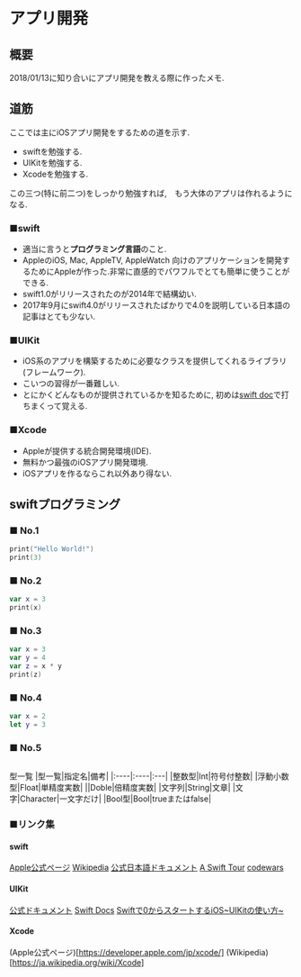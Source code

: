 # アプリ開発
## 概要
2018/01/13に知り合いにアプリ開発を教える際に作ったメモ.

## 道筋
ここでは主にiOSアプリ開発をするための道を示す.
- swiftを勉強する.
- UIKitを勉強する.
- Xcodeを勉強する.  

この三つ(特に前二つ)をしっかり勉強すれば,　もう大体のアプリは作れるようになる.

### ■swift
- 適当に言うと**プログラミング言語**のこと.  
- AppleのiOS, Mac, AppleTV, AppleWatch 向けのアプリケーションを開発するためにAppleが作った.非常に直感的でパワフルでとても簡単に使うことができる.  
- swift1.0がリリースされたのが2014年で結構幼い.
- 2017年9月にswift4.0がリリースされたばかりで4.0を説明している日本語の記事はとても少ない.  

### ■UIKit
- iOS系のアプリを構築するために必要なクラスを提供してくれるライブラリ(フレームワーク).
- こいつの習得が一番難しい.
- とにかくどんなものが提供されているかを知るために, 初めは[swift doc](https://sites.google.com/a/gclue.jp/swift-docs/)で打ちまくって覚える.

### ■Xcode
- Appleが提供する統合開発環境(IDE).  
- 無料かつ最強のiOSアプリ開発環境.  
- iOSアプリを作るならこれ以外あり得ない.  



## swiftプログラミング
### ■ No.1
```swift
print("Hello World!")
print(3)
```

### ■ No.2
```swift
var x = 3
print(x)
```

### ■ No.3
```swift
var x = 3
var y = 4
var z = x * y
print(z)
```

### ■ No.4
```swift
var x = 2
let y = 3
```

### ■ No.5
```swift

```

型一覧
|型一覧|指定名|備考|
|:----|:----|:---|
|整数型|Int|符号付整数|
|浮動小数型|Float|単精度実数|
||Doble|倍精度実数|
|文字列|String|文章|
|文字|Character|一文字だけ|
|Bool型|Bool|trueまたはfalse|

### ■リンク集
#### swift
[Apple公式ページ](https://www.apple.com/jp/swift/)
[Wikipedia](https://ja.wikipedia.org/wiki/Swift_(%E3%83%97%E3%83%AD%E3%82%B0%E3%83%A9%E3%83%9F%E3%83%B3%E3%82%B0%E8%A8%80%E8%AA%9E))
[公式日本語ドキュメント](https://developer.apple.com/jp/documentation/)
[A Swift Tour](https://developer.apple.com/library/content/documentation/Swift/Conceptual/Swift_Programming_Language/GuidedTour.html)
[codewars](https://www.codewars.com/)

#### UIKit
[公式ドキュメント](https://developer.apple.com/documentation/uikit)
[Swift Docs](https://sites.google.com/a/gclue.jp/swift-docs/)
[Swiftで0からスタートするiOS~UIKitの使い方~](https://www.slideshare.net/kenjitanaka58/swift0iosuikit)

#### Xcode
(Apple公式ページ)[https://developer.apple.com/jp/xcode/]
(Wikipedia)[https://ja.wikipedia.org/wiki/Xcode]

